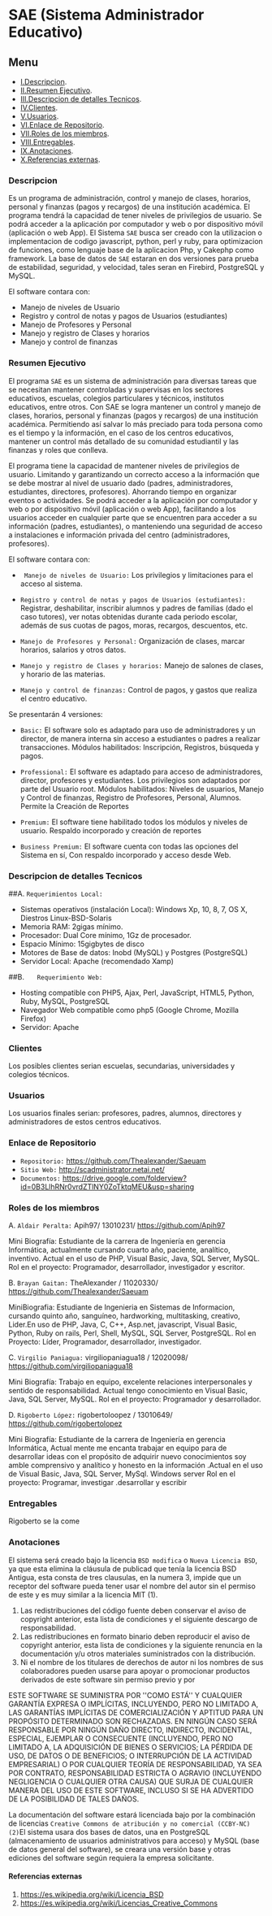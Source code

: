 
#                                     SAE (Sistema Administrador Educativo)  

## Menu
- [I.Descripcion](#Descripcion).
- [II.Resumen Ejecutivo](#Resumen-Ejecutivo).
- [III.Descripcion de detalles Tecnicos](#Descripcion-de-detalles-Tecnicos).
- [IV.Clientes](#Clientes).
- [V.Usuarios](#Usuarios).
- [VI.Enlace de Repositorio](#Enlace-de-Repositorio).
- [VII.Roles de los miembros](#Roles-de-los-miembros).
- [VIII.Entregables](#Entregables).
- [IX.Anotaciones](#Anotaciones).
- [X.Referencias externas](#Referencias-externas).
  
### <a name="Descripcion"></a>Descripcion

Es un programa de administración, control y manejo de clases, horarios, personal y finanzas (pagos y recargos) de una institución académica. El programa tendrá la capacidad de tener niveles de privilegios de usuario. Se podrá acceder a la aplicación por computador y web o por dispositivo móvil (aplicación o web App).
El Sistema `SAE` busca ser creado con la utilizacion o implementacion de codigo javascript, python, perl y ruby, para optimizacion de funciones, como lenguaje base de la aplicacion Php, y Cakephp como framework.
La base de datos de `SAE` estaran en dos versiones para prueba de estabilidad, seguridad, y velocidad, tales seran en Firebird, PostgreSQL y MySQL.

El software contara con:

* Manejo de niveles de Usuario
* Registro y control de notas y pagos de Usuarios (estudiantes)
* Manejo de Profesores y Personal
* Manejo y registro de Clases y horarios
* Manejo y control de finanzas
 
### <a name="Resumen-Ejecutivo"></a>Resumen Ejecutivo

El programa `SAE` es un sistema de administración para diversas tareas que  se necesitan mantener controladas y supervisas en los sectores educativos, escuelas, colegios particulares y técnicos, institutos educativos, entre otros. Con SAE se logra mantener un control y manejo de clases, horarios, personal y finanzas (pagos y recargos) de una institución académica. Permitiendo así salvar lo más preciado para toda persona como es el tiempo y la información, en el caso de los centros educativos, mantener un control más detallado de su comunidad estudiantil y las finanzas y roles que conlleva.

El programa tiene la capacidad de mantener niveles de privilegios de usuario. Limitando y garantizando un correcto acceso a la información que se debe mostrar al nivel de usuario dado (padres, administradores, estudiantes, directores, profesores). Ahorrando tiempo en organizar eventos o actividades. Se podrá acceder a la aplicación por computador y web o por dispositivo móvil (aplicación o web App), facilitando a los usuarios acceder en cualquier parte que se encuentren para acceder a su información (padres, estudiantes), o manteniendo una seguridad de acceso a instalaciones e información privada del centro (administradores, profesores).

El software contara con:

- ` Manejo de niveles de Usuario:` Los privilegios y limitaciones para el acceso al sistema.

- `Registro y control de notas y pagos de Usuarios (estudiantes):` Registrar, deshabilitar, inscribir alumnos y padres de familias (dado el caso tutores), ver notas obtenidas durante cada periodo escolar, además de sus cuotas de pagos, moras, recargos, descuentos, etc.

- `Manejo de Profesores y Personal:` Organización de clases, marcar horarios, salarios y otros datos.

- `Manejo y registro de Clases y horarios:` Manejo de salones de clases, y horario de las materias.

-  `Manejo y control de finanzas:` Control de pagos, y gastos que realiza el centro educativo.

Se presentarán 4 versiones:

- `Basic:` El software solo es adaptado para uso de administradores y un director, de manera interna sin acceso a estudiantes o padres a realizar transacciones. Módulos habilitados: Inscripción, Registros, búsqueda y pagos. 

- `Professional:` El software es adaptado para acceso de administradores, director, profesores y estudiantes. Los privilegios son adaptados por parte del Usuario root. Módulos habilitados: Niveles de usuarios, Manejo y Control de finanzas, Registro de Profesores, Personal, Alumnos. Permite la Creación de Reportes

- `Premium:` El software tiene habilitado todos los módulos y niveles de usuario. Respaldo incorporado y creación de reportes 

- `Business Premium:` El software cuenta con todas las opciones del Sistema en sí, Con respaldo incorporado y acceso desde Web.

### <a name="Descripcion-de-detalles-Tecnicos"></a>Descripcion de detalles Tecnicos

##A. 	`Requerimientos Local:` 

- Sistemas operativos (instalación Local): Windows Xp, 10, 8, 7, OS X, Diestros Linux-BSD-Solaris
- Memoria RAM: 2gigas mínimo.
- Procesador: Dual Core mínimo, 1Gz de procesador.
- Espacio Mínimo: 15gigbytes de disco
- Motores de Base de datos: Inobd (MySQL) y Postgres (PostgreSQL)
- Servidor Local: Apache (recomendado Xamp)

##B.	`	Requerimiento Web:` 

- Hosting compatible con PHP5, Ajax, Perl, JavaScript, HTML5, Python, Ruby, 
  MySQL, PostgreSQL
- Navegador Web compatible como php5 (Google Chrome, Mozilla Firefox)
- Servidor: Apache

### <a name="Clientes"></a>Clientes

Los posibles clientes serian escuelas, secundarias, universidades y colegios técnicos.

### <a name="Usuarios"></a>Usuarios

Los usuarios finales serian: profesores, padres, alumnos, directores y administradores de estos centros educativos.

### <a name="Enlace-de-Repositorio"></a>Enlace de Repositorio

- `Repositorio:` https://github.com/Thealexander/Saeuam
- `Sitio Web:` http://scadministrator.netai.net/
- `Documentos:` https://drive.google.com/folderview?id=0B3LlhRNr0vrdZTlNY0ZoTktqMEU&usp=sharing

  
### <a name="Roles-de-los-miembros"></a>Roles de los miembros

A.	 `Aldair Peralta:` Apih97/ 13010231/ https://github.com/Apih97

Mini Biografía: Estudiante de la carrera de Ingeniería en gerencia Informática, 
actualmente cursando cuarto año, paciente, analítico, inventivo. Actual en el uso de PHP, Visual Basic, Java, SQL Server, MySQL.
Rol en el proyecto: Programador, desarrollador, investigador y escritor.

B.	`Brayan Gaitan:` TheAlexander / 11020330/ https://github.com/Thealexander/Saeuam

MiniBiografia: Estudiante de Ingenieria en Sistemas de Informacion, cursando quinto año, sanguíneo, hardworking, multitasking, creativo, Lider.En uso de PHP, Java, C, C++, Asp.net, javascript, Visual Basic, Python, Ruby on rails, Perl, Shell, MySQL, SQL Server, PostgreSQL. 
Rol en Proyecto: Líder, Programador, desarrollador, investigador.
 
C.	`Virgilio Paniagua:` virgiliopaniagua18 / 12020098/ https://github.com/virgiliopaniagua18

Mini Biografía: Trabajo en equipo, excelente relaciones interpersonales y sentido de responsabilidad. Actual tengo conocimiento en Visual Basic, Java, SQL Server, MySQL.
Rol en el proyecto: Programador y desarrollador.

D.	`Rigoberto López:` rigobertoloopez / 13010649/ https://github.com/rigobertolopez

Mini Biografía: Estudiante de la carrera de Ingeniería en gerencia Informática, Actual mente me encanta trabajar en equipo para de desarrollar ideas con el propósito de adquirir nuevo conocimientos soy amble comprensivo y analítico y honesto en la información .Actual en el uso de Visual Basic, Java, SQL Server, MySql. Windows server
Rol en el proyecto: Programar, investigar .desarrollar y escribir

### <a name="Entregables"></a>Entregables

Rigoberto se la come

### <a name="Anotaciones"></a>Anotaciones

El sistema será creado bajo la licencia `BSD modifica` o `Nueva Licencia BSD`, ya que esta elimina la cláusula de publicad que tenía la licencia BSD Antigua, esta consta de tres clausulas, en la numera 3, impide que un receptor del software pueda tener usar el nombre del autor sin el permiso de este y es muy similar a la licencia MIT (1).

1. Las redistribuciones del código fuente deben conservar el aviso de copyright anterior, esta lista de condiciones y el siguiente descargo de responsabilidad.
2. Las redistribuciones en formato binario deben reproducir el aviso de copyright anterior, esta lista de condiciones y la siguiente renuncia en la documentación y/u otros materiales suministrados con la distribución.
3. Ni el nombre de los titulares de derechos de autor ni los nombres de sus colaboradores pueden usarse para apoyar o promocionar productos derivados de este software sin permiso previo y por 

ESTE SOFTWARE SE SUMINISTRA POR <TITULAR DEL COPYRIGHT> ''COMO ESTÁ'' Y CUALQUIER GARANTÍA EXPRESA O IMPLÍCITAS, INCLUYENDO, PERO NO LIMITADO A, LAS GARANTÍAS IMPLÍCITAS DE COMERCIALIZACIÓN Y APTITUD PARA UN PROPÓSITO DETERMINADO SON RECHAZADAS. EN NINGÚN CASO <TITULAR DEL COPYRIGHT> SERÁ RESPONSABLE POR NINGÚN DAÑO DIRECTO, INDIRECTO, INCIDENTAL, ESPECIAL, EJEMPLAR O CONSECUENTE (INCLUYENDO, PERO NO LIMITADO A, LA ADQUISICIÓN DE BIENES O SERVICIOS; LA PÉRDIDA DE USO, DE DATOS O DE BENEFICIOS; O INTERRUPCIÓN DE LA ACTIVIDAD EMPRESARIAL) O POR CUALQUIER TEORÍA DE RESPONSABILIDAD, YA SEA POR CONTRATO, RESPONSABILIDAD ESTRICTA O AGRAVIO (INCLUYENDO NEGLIGENCIA O CUALQUIER OTRA CAUSA) QUE SURJA DE CUALQUIER MANERA DEL USO DE ESTE SOFTWARE, INCLUSO SI SE HA ADVERTIDO DE LA POSIBILIDAD DE TALES DAÑOS.

La documentación del software estará licenciada bajo por la combinación de licencias `Creative Commons de atribución y no comercial (CCBY-NC) (2)`El sistema usara dos bases de datos, una en PostgreSQL (almacenamiento de usuarios administrativos para acceso) y MySQL (base de datos general del software), se creara una versión base y otras ediciones del software según requiera la empresa solicitante.

#### <a name="Referencias-externas"></a>Referencias externas
                       
1. https://es.wikipedia.org/wiki/Licencia_BSD
2. https://es.wikipedia.org/wiki/Licencias_Creative_Commons
